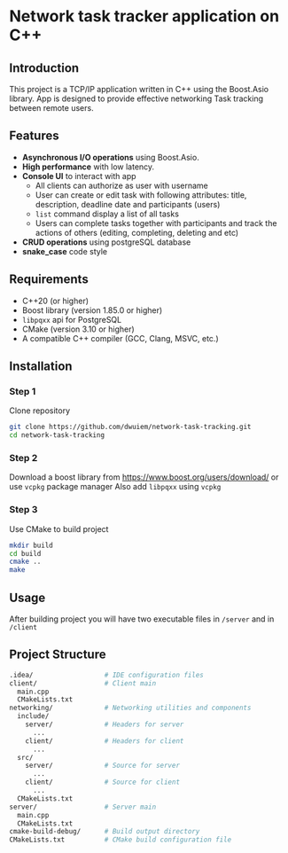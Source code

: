 # Network task tracker application on C++

## Introduction
This project is a TCP/IP application written in C++ using the Boost.Asio library. App is designed to provide effective networking Task tracking between remote users.

## Features
- **Asynchronous I/O operations** using Boost.Asio.
- **High performance** with low latency.
- **Console UI** to interact with app
  - All clients can authorize as user with username
  - User can create or edit task with following attributes: title, description, deadline date and participants (users)
  - `list` command display a list of all tasks
  - Users can complete tasks together with participants and track the actions of others (editing, completing, deleting and etc)
- **CRUD operations** using postgreSQL database
- **snake_case** code style

## Requirements
- C++20 (or higher)
- Boost library (version 1.85.0 or higher)
- `libpqxx` api for PostgreSQL
- CMake (version 3.10 or higher)
- A compatible C++ compiler (GCC, Clang, MSVC, etc.)

## Installation
### Step 1
Clone repository
```sh
git clone https://github.com/dwuiem/network-task-tracking.git
cd network-task-tracking
```

### Step 2
Download a boost library from https://www.boost.org/users/download/ or use `vcpkg` package manager
Also add `libpqxx` using `vcpkg`

### Step 3
Use CMake to build project
``` sh
mkdir build
cd build
cmake ..
make
```
## Usage
After building project you will have two executable files in `/server` and in `/client`

## Project Structure
``` graphql
.idea/                  # IDE configuration files
client/                 # Client main
  main.cpp
  CMakeLists.txt
networking/             # Networking utilities and components
  include/ 
    server/             # Headers for server
      ...
    client/             # Headers for client
      ...
  src/
    server/             # Source for server
      ...
    client/             # Source for client
      ...
  CMakeLists.txt
server/                 # Server main
  main.cpp
  CMakeLists.txt           
cmake-build-debug/      # Build output directory
CMakeLists.txt          # CMake build configuration file
```
